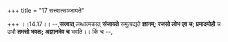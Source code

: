 +++
title = "17 सत्त्वात्सञ्जायते"

+++
।।14.17।। --,**सत्त्वात्** लब्धात्मकात् **संजायते** समुत्पद्यते
**ज्ञानम्; रजसो लोभ एव च; प्रमादमोहौ** च उभौ **तमसो भवतः; अज्ञानमेव च**
भवति।। किं च --,
